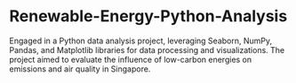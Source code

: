 # Renewable-Energy-Python-Analysis
 Engaged in a Python data analysis project, leveraging Seaborn, NumPy, Pandas, and Matplotlib libraries for data processing and visualizations. The project aimed to evaluate the influence of low-carbon energies on emissions and air quality in Singapore.
